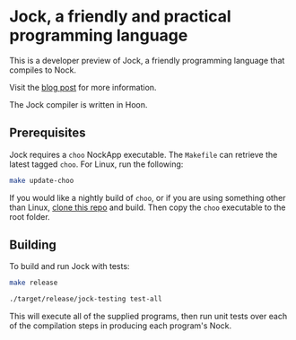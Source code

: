 # Jock, a friendly and practical programming language

This is a developer preview of Jock, a friendly programming language that compiles to Nock.

Visit the [blog post](https://zorp.io/blog/jock) for more information.

The Jock compiler is written in Hoon.

##  Prerequisites

Jock requires a `choo` NockApp executable.  The `Makefile` can retrieve the latest tagged `choo`.  For Linux, run the following:

```bash
make update-choo
```

If you would like a nightly build of `choo`, or if you are using something other than Linux, [clone this repo](https://github.com/zorp-corp/nockapp) and build.
Then copy the `choo` executable to the root folder.

## Building

To build and run Jock with tests:

```bash
make release

./target/release/jock-testing test-all
```

This will execute all of the supplied programs, then run unit tests over each of the compilation steps in producing each program's Nock.
